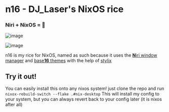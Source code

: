 # n16 - DJ_Laser's NixOS rice

### Niri + NixOS = 💙

![image](https://cloud-k1glg3cz7-hack-club-bot.vercel.app/0n16_inside_logo.svg)

![image](https://cloud-5ddj4kl6u-hack-club-bot.vercel.app/0image.png)

n16 is my rice for NixOS, named as such because it uses the [**N**iri window manager](https://github.com/YaLTeR/niri) and [base**16** themes](https://github.com/chriskempson/base16) with the help of [stylix](https://stylix.danth.me/)

## Try it out!
You can easily install this onto any nixos system! just clone the repo and run `nixox-rebuild-switch --flake .#nix-desktop`
This will install my config to your system, but you can always revert back to your config later (it is nixos after all)
